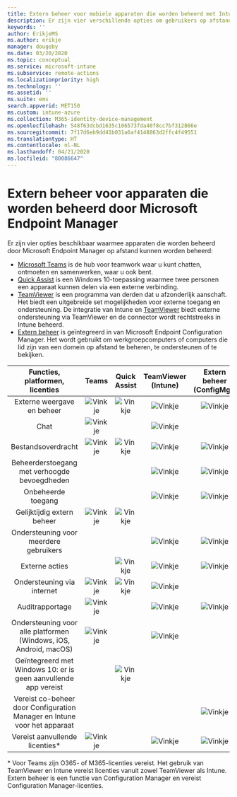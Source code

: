 ```yaml
---
title: Extern beheer voor mobiele apparaten die worden beheerd met Intune
description: Er zijn vier verschillende opties om gebruikers op afstand te helpen met hun mobiele apparaten.
keywords: ''
author: ErikjeMS
ms.author: erikje
manager: dougeby
ms.date: 03/20/2020
ms.topic: conceptual
ms.service: microsoft-intune
ms.subservice: remote-actions
ms.localizationpriority: high
ms.technology: ''
ms.assetid: ''
ms.suite: ems
search.appverid: MET150
ms.custom: intune-azure
ms.collection: M365-identity-device-management
ms.openlocfilehash: 548f63dcbd1635c106573fda40f8cc7bf312866e
ms.sourcegitcommit: 7f17d6eb9dd41b031a6af4148863d2ffc4f49551
ms.translationtype: HT
ms.contentlocale: nl-NL
ms.lasthandoff: 04/21/2020
ms.locfileid: "80086647"
---
```

# <a name="remotely-assist-mobile-devices-managed-by-microsoft-endpoint-manager"></a>Extern beheer voor apparaten die worden beheerd door Microsoft Endpoint Manager

Er zijn vier opties beschikbaar waarmee apparaten die worden beheerd door Microsoft Endpoint Manager op afstand kunnen worden beheerd:

- [Microsoft Teams](https://products.office.com/microsoft-teams/) is de hub voor teamwork waar u kunt chatten, ontmoeten en samenwerken, waar u ook bent.
- [Quick Assist](https://support.microsoft.com/help/4027243/windows-10-solve-pc-problems-with-quick-assist) is een Windows 10-toepassing waarmee twee personen een apparaat kunnen delen via een externe verbinding.
- [TeamViewer](https://www.teamviewer.com/) is een programma van derden dat u afzonderlijk aanschaft. Het biedt een uitgebreide set mogelijkheden voor externe toegang en ondersteuning. De integratie van Intune en [TeamViewer](teamviewer-support.md) biedt externe ondersteuning via TeamViewer en de connector wordt rechtstreeks in Intune beheerd.
- [Extern beheer](https://docs.microsoft.com/configmgr/core/clients/manage/remote-control/introduction-to-remote-control) is geïntegreerd in van Microsoft Endpoint Configuration Manager. Het wordt gebruikt om werkgroepcomputers of computers die lid zijn van een domein op afstand te beheren, te ondersteunen of te bekijken.

| Functies, platformen, licenties | **Teams** | Quick Assist | TeamViewer (Intune) | Extern beheer (ConfigMgr) |
|:---:|:---:|:---:|:---:|:---:|
| Externe weergave en beheer |![Vinkje](../enrollment/media/enrollment-method-capab/checkmark.png)|![Vinkje](../enrollment/media/enrollment-method-capab/checkmark.png)|![Vinkje](../enrollment/media/enrollment-method-capab/checkmark.png)|![Vinkje](../enrollment/media/enrollment-method-capab/checkmark.png)|
| Chat |![Vinkje](../enrollment/media/enrollment-method-capab/checkmark.png)||![Vinkje](../enrollment/media/enrollment-method-capab/checkmark.png)||
| Bestandsoverdracht |![Vinkje](../enrollment/media/enrollment-method-capab/checkmark.png)|![Vinkje](../enrollment/media/enrollment-method-capab/checkmark.png)|![Vinkje](../enrollment/media/enrollment-method-capab/checkmark.png)|![Vinkje](../enrollment/media/enrollment-method-capab/checkmark.png)|
| Beheerderstoegang met verhoogde bevoegdheden |||![Vinkje](../enrollment/media/enrollment-method-capab/checkmark.png)|![Vinkje](../enrollment/media/enrollment-method-capab/checkmark.png)|
| Onbeheerde toegang |||![Vinkje](../enrollment/media/enrollment-method-capab/checkmark.png)|![Vinkje](../enrollment/media/enrollment-method-capab/checkmark.png)|
| Gelijktijdig extern beheer |![Vinkje](../enrollment/media/enrollment-method-capab/checkmark.png)|![Vinkje](../enrollment/media/enrollment-method-capab/checkmark.png)|||
| Ondersteuning voor meerdere gebruikers |||![Vinkje](../enrollment/media/enrollment-method-capab/checkmark.png)|![Vinkje](../enrollment/media/enrollment-method-capab/checkmark.png)|
| Externe acties ||![Vinkje](../enrollment/media/enrollment-method-capab/checkmark.png)|![Vinkje](../enrollment/media/enrollment-method-capab/checkmark.png)|![Vinkje](../enrollment/media/enrollment-method-capab/checkmark.png)|
| Ondersteuning via internet |![Vinkje](../enrollment/media/enrollment-method-capab/checkmark.png)|![Vinkje](../enrollment/media/enrollment-method-capab/checkmark.png)|![Vinkje](../enrollment/media/enrollment-method-capab/checkmark.png)||
| Auditrapportage |![Vinkje](../enrollment/media/enrollment-method-capab/checkmark.png)||![Vinkje](../enrollment/media/enrollment-method-capab/checkmark.png)|![Vinkje](../enrollment/media/enrollment-method-capab/checkmark.png)|
| Ondersteuning voor alle platformen (Windows, iOS, Android, macOS) |![Vinkje](../enrollment/media/enrollment-method-capab/checkmark.png)||![Vinkje](../enrollment/media/enrollment-method-capab/checkmark.png)||
| Geïntegreerd met Windows 10: er is geen aanvullende app vereist ||![Vinkje](../enrollment/media/enrollment-method-capab/checkmark.png)|||
| Vereist co-beheer door Configuration Manager en Intune voor het apparaat ||||![Vinkje](../enrollment/media/enrollment-method-capab/checkmark.png)|
| Vereist aanvullende licenties\* |![Vinkje](../enrollment/media/enrollment-method-capab/checkmark.png)||![Vinkje](../enrollment/media/enrollment-method-capab/checkmark.png)|![Vinkje](../enrollment/media/enrollment-method-capab/checkmark.png)|

\* Voor Teams zijn O365- of M365-licenties vereist. Het gebruik van TeamViewer en Intune vereist licenties vanuit zowel TeamViewer als Intune. Extern beheer is een functie van Configuration Manager en vereist Configuration Manager-licenties.
